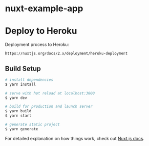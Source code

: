# nuxt-example-app

# Deploy to Heroku
Deployment process to Heroku:

`https://nuxtjs.org/docs/2.x/deployment/heroku-deployment`







## Build Setup

```bash
# install dependencies
$ yarn install

# serve with hot reload at localhost:3000
$ yarn dev

# build for production and launch server
$ yarn build
$ yarn start

# generate static project
$ yarn generate
```

For detailed explanation on how things work, check out [Nuxt.js docs](https://nuxtjs.org).
